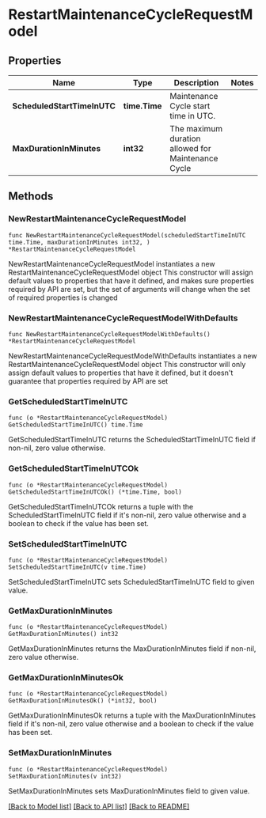 # RestartMaintenanceCycleRequestModel

## Properties

Name | Type | Description | Notes
------------ | ------------- | ------------- | -------------
**ScheduledStartTimeInUTC** | **time.Time** | Maintenance Cycle start time in UTC. | 
**MaxDurationInMinutes** | **int32** | The maximum duration allowed for Maintenance Cycle  | 

## Methods

### NewRestartMaintenanceCycleRequestModel

`func NewRestartMaintenanceCycleRequestModel(scheduledStartTimeInUTC time.Time, maxDurationInMinutes int32, ) *RestartMaintenanceCycleRequestModel`

NewRestartMaintenanceCycleRequestModel instantiates a new RestartMaintenanceCycleRequestModel object
This constructor will assign default values to properties that have it defined,
and makes sure properties required by API are set, but the set of arguments
will change when the set of required properties is changed

### NewRestartMaintenanceCycleRequestModelWithDefaults

`func NewRestartMaintenanceCycleRequestModelWithDefaults() *RestartMaintenanceCycleRequestModel`

NewRestartMaintenanceCycleRequestModelWithDefaults instantiates a new RestartMaintenanceCycleRequestModel object
This constructor will only assign default values to properties that have it defined,
but it doesn't guarantee that properties required by API are set

### GetScheduledStartTimeInUTC

`func (o *RestartMaintenanceCycleRequestModel) GetScheduledStartTimeInUTC() time.Time`

GetScheduledStartTimeInUTC returns the ScheduledStartTimeInUTC field if non-nil, zero value otherwise.

### GetScheduledStartTimeInUTCOk

`func (o *RestartMaintenanceCycleRequestModel) GetScheduledStartTimeInUTCOk() (*time.Time, bool)`

GetScheduledStartTimeInUTCOk returns a tuple with the ScheduledStartTimeInUTC field if it's non-nil, zero value otherwise
and a boolean to check if the value has been set.

### SetScheduledStartTimeInUTC

`func (o *RestartMaintenanceCycleRequestModel) SetScheduledStartTimeInUTC(v time.Time)`

SetScheduledStartTimeInUTC sets ScheduledStartTimeInUTC field to given value.


### GetMaxDurationInMinutes

`func (o *RestartMaintenanceCycleRequestModel) GetMaxDurationInMinutes() int32`

GetMaxDurationInMinutes returns the MaxDurationInMinutes field if non-nil, zero value otherwise.

### GetMaxDurationInMinutesOk

`func (o *RestartMaintenanceCycleRequestModel) GetMaxDurationInMinutesOk() (*int32, bool)`

GetMaxDurationInMinutesOk returns a tuple with the MaxDurationInMinutes field if it's non-nil, zero value otherwise
and a boolean to check if the value has been set.

### SetMaxDurationInMinutes

`func (o *RestartMaintenanceCycleRequestModel) SetMaxDurationInMinutes(v int32)`

SetMaxDurationInMinutes sets MaxDurationInMinutes field to given value.



[[Back to Model list]](../README.md#documentation-for-models) [[Back to API list]](../README.md#documentation-for-api-endpoints) [[Back to README]](../README.md)


